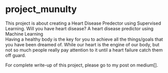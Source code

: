 # project_munulty
This project is about creating a  Heart Disease Predector using Supervised Learning. Will you have heart disease? A heart disease predictor using Machine Learning  
Having a healthy body is the key for you to achieve all the things/goals that you have been dreamed of. While our heart is the engine of our body, but not so much people really pay attention to it until a heart failure catch them off guard.


For complete write-up of this project, please go to my post on medium[].

##  

